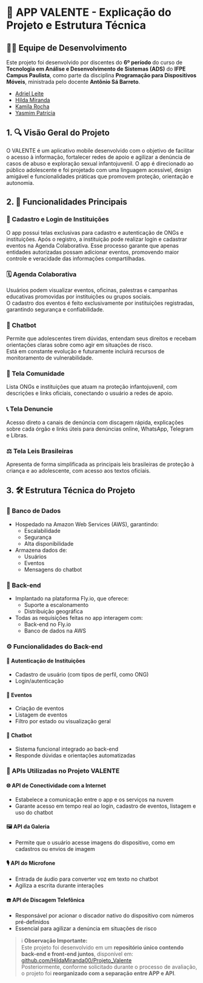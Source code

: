 # 📱 APP VALENTE - Explicação do Projeto e Estrutura Técnica

## 👩‍💻 Equipe de Desenvolvimento

Este projeto foi desenvolvido por discentes do **6º período** do curso de **Tecnologia em Análise e Desenvolvimento de Sistemas (ADS)** do **IFPE Campus Paulista**, como parte da disciplina **Programação para Dispositivos Móveis**, ministrada pelo docente **Antônio Sá Barreto**.

- [Adriel Leite](https://github.com/adriels02)  
- [Hilda Miranda](https://github.com/HildaMiranda00)  
- [Kamila Rocha](https://github.com/kamilarochapimentel)  
- [Yasmim Patrícia](https://github.com/YasmimPatricia)

## 1. 🔍 Visão Geral do Projeto

O VALENTE é um aplicativo mobile desenvolvido com o objetivo de facilitar o acesso à informação, fortalecer redes de apoio e agilizar a denúncia de casos de abuso e exploração sexual infantojuvenil. O app é direcionado ao público adolescente e foi projetado com uma linguagem acessível, design amigável e funcionalidades práticas que promovem proteção, orientação e autonomia.

## 2. 🚀 Funcionalidades Principais

### 🔐 Cadastro e Login de Instituições
O app possui telas exclusivas para cadastro e autenticação de ONGs e instituições. Após o registro, a instituição pode realizar login e cadastrar eventos na Agenda Colaborativa. Esse processo garante que apenas entidades autorizadas possam adicionar eventos, promovendo maior controle e veracidade das informações compartilhadas.

### 🗓️ Agenda Colaborativa
Usuários podem visualizar eventos, oficinas, palestras e campanhas educativas promovidas por instituições ou grupos sociais.  
O cadastro dos eventos é feito exclusivamente por instituições registradas, garantindo segurança e confiabilidade.

### 🤖 Chatbot
Permite que adolescentes tirem dúvidas, entendam seus direitos e recebam orientações claras sobre como agir em situações de risco.  
Está em constante evolução e futuramente incluirá recursos de monitoramento de vulnerabilidade.

### 👥 Tela Comunidade
Lista ONGs e instituições que atuam na proteção infantojuvenil, com descrições e links oficiais, conectando o usuário a redes de apoio.

### 📞 Tela Denuncie
Acesso direto a canais de denúncia com discagem rápida, explicações sobre cada órgão e links úteis para denúncias online, WhatsApp, Telegram e Libras.

### ⚖️ Tela Leis Brasileiras
Apresenta de forma simplificada as principais leis brasileiras de proteção à criança e ao adolescente, com acesso aos textos oficiais.

## 3. 🛠️ Estrutura Técnica do Projeto

### 💾 Banco de Dados
- Hospedado na Amazon Web Services (AWS), garantindo:
  - Escalabilidade
  - Segurança
  - Alta disponibilidade
- Armazena dados de:
  - Usuários
  - Eventos
  - Mensagens do chatbot

### 🧠 Back-end
- Implantado na plataforma Fly.io, que oferece:
  - Suporte a escalonamento
  - Distribuição geográfica
- Todas as requisições feitas no app interagem com:
  - Back-end no Fly.io
  - Banco de dados na AWS

### ⚙️ Funcionalidades do Back-end

#### 🔐 Autenticação de Instituições
- Cadastro de usuário (com tipos de perfil, como ONG)  
- Login/autenticação

#### 📅 Eventos
- Criação de eventos  
- Listagem de eventos  
- Filtro por estado ou visualização geral

#### 🤖 Chatbot
- Sistema funcional integrado ao back-end  
- Responde dúvidas e orientações automatizadas


### 🔗 APIs Utilizadas no Projeto VALENTE

#### 🌐 API de Conectividade com a Internet
- Estabelece a comunicação entre o app e os serviços na nuvem 
- Garante acesso em tempo real ao login, cadastro de eventos, listagem e uso do chatbot

#### 🖼️ API da Galeria
- Permite que o usuário acesse imagens do dispositivo, como em cadastros ou envios de imagem

#### 🎙️ API do Microfone
- Entrada de áudio para converter voz em texto no chatbot 
- Agiliza a escrita durante interações

#### ☎️ API de Discagem Telefônica
- Responsável por acionar o discador nativo do dispositivo com números pré-definidos 
- Essencial para agilizar a denúncia em situações de risco
  
> ℹ️ **Observação Importante:**  
> Este projeto foi desenvolvido em um **repositório único contendo back-end e front-end juntos**, disponível em:  
> [github.com/HildaMiranda00/Projeto_Valente](https://github.com/HildaMiranda00/Projeto_Valente)  
> Posteriormente, conforme solicitado durante o processo de avaliação, o projeto foi **reorganizado com a separação entre APP e API**.
